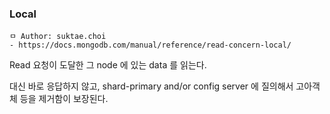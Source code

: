### Local

```
ㅁ Author: suktae.choi
- https://docs.mongodb.com/manual/reference/read-concern-local/
```

Read 요청이 도달한 그 node 에 있는 data 를 읽는다.

대신 바로 응답하지 않고, shard-primary and/or config server 에 질의해서 고아객체 등을 제거함이 보장된다.